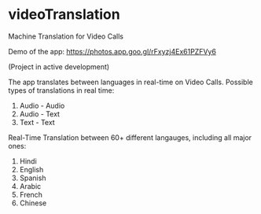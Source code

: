 # videoTranslation
Machine Translation for Video Calls

Demo of the app: https://photos.app.goo.gl/rFxyzj4Ex61PZFVy6

(Project in active development)

The app translates between languages in real-time on Video Calls. 
Possible types of translations in real time:
1) Audio - Audio
2) Audio - Text
3) Text - Text

Real-Time Translation between 60+ different langauges, including all major ones:
1) Hindi
2) English
3) Spanish
4) Arabic
5) French
6) Chinese
